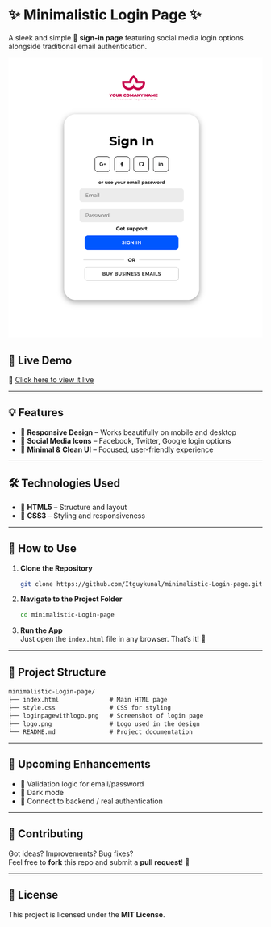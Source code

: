 # ✨ Minimalistic Login Page ✨

A sleek and simple 🔐 **sign-in page** featuring social media login options alongside traditional email authentication.

![Login Page Screenshot](loginpagewithlogo.png)

## 🚀 Live Demo

🔗 [Click here to view it live](https://itguykunal.github.io/minimalistic-Login-page/)

---

## 💡 Features

- 📱 **Responsive Design** – Works beautifully on mobile and desktop  
- 🔗 **Social Media Icons** – Facebook, Twitter, Google login options  
- 🎯 **Minimal & Clean UI** – Focused, user-friendly experience  

---

## 🛠️ Technologies Used

- 🧱 **HTML5** – Structure and layout  
- 🎨 **CSS3** – Styling and responsiveness  

---

## 🧪 How to Use

1. **Clone the Repository**  
   ```bash
   git clone https://github.com/Itguykunal/minimalistic-Login-page.git
   ```

2. **Navigate to the Project Folder**  
   ```bash
   cd minimalistic-Login-page
   ```

3. **Run the App**  
   Just open the `index.html` file in any browser. That’s it! 🙌

---

## 📁 Project Structure

```
minimalistic-Login-page/
├── index.html              # Main HTML page
├── style.css               # CSS for styling
├── loginpagewithlogo.png   # Screenshot of login page
├── logo.png                # Logo used in the design
└── README.md               # Project documentation
```

---

## 🚧 Upcoming Enhancements

- 🔐 Validation logic for email/password  
- 🌈 Dark mode  
- 📁 Connect to backend / real authentication

---

## 🤝 Contributing

Got ideas? Improvements? Bug fixes?  
Feel free to **fork** this repo and submit a **pull request**! 💪

---

## 📜 License

This project is licensed under the **MIT License**.
